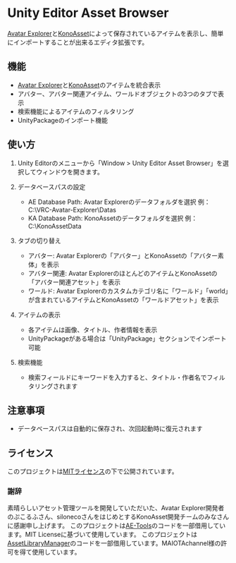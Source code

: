 # Unity Editor Asset Browser

[Avatar Explorer](https://booth.pm/ja/items/6372968)と[KonoAsset](https://silolab.booth.pm/items/6641548)によって保存されているアイテムを表示し、簡単にインポートすることが出来るエディタ拡張です。

## 機能

- [Avatar Explorer](https://booth.pm/ja/items/6372968)と[KonoAsset](https://silolab.booth.pm/items/6641548)のアイテムを統合表示
- アバター、アバター関連アイテム、ワールドオブジェクトの3つのタブで表示
- 検索機能によるアイテムのフィルタリング
- UnityPackageのインポート機能

## 使い方

1. Unity Editorのメニューから「Window > Unity Editor Asset Browser」を選択してウィンドウを開きます。

2. データベースパスの設定
   - AE Database Path: Avatar Explorerのデータフォルダを選択 例：C:\VRC-Avatar-Explorer\Datas
   - KA Database Path: KonoAssetのデータフォルダを選択 例：C:\KonoAssetData

3. タブの切り替え
   - アバター: Avatar Explorerの「アバター」とKonoAssetの「アバター素体」を表示
   - アバター関連: Avatar ExplorerのほとんどのアイテムとKonoAssetの「アバター関連アセット」を表示
   - ワールド: Avatar Explorerのカスタムカテゴリ名に「ワールド」「world」が含まれているアイテムとKonoAssetの「ワールドアセット」を表示

4. アイテムの表示
   - 各アイテムは画像、タイトル、作者情報を表示
   - UnityPackageがある場合は「UnityPackage」セクションでインポート可能

5. 検索機能
   - 検索フィールドにキーワードを入力すると、タイトル・作者名でフィルタリングされます

## 注意事項

- データベースパスは自動的に保存され、次回起動時に復元されます

## ライセンス

このプロジェクトは[MITライセンス](LICENSE)の下で公開されています。

### 謝辞

素晴らしいアセット管理ツールを開発していただいた、Avatar Explorer開発者のぷこるふさん、silonecoさんをはじめとするKonoAsset開発チームのみなさんに感謝申し上げます。
このプロジェクトは[AE-Tools](https://github.com/puk06/AE-Tools)のコードを一部借用しています。MIT Licenseに基づいて使用しています。
このプロジェクトは[AssetLibraryManager](https://github.com/MAIOTAchannel/AssetLibraryManager)のコードを一部借用しています。MAIOTAchannel様の許可を得て使用しています。

